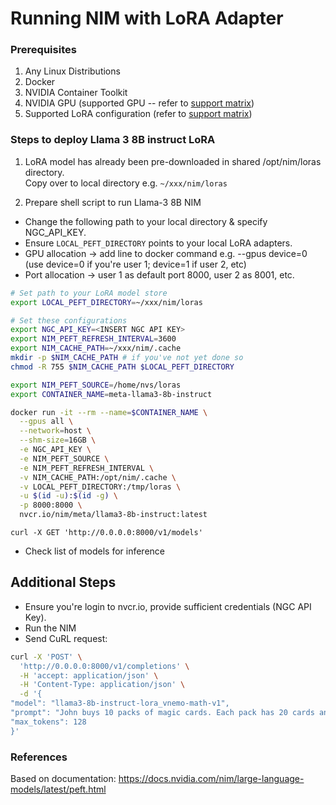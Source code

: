 # Running NIM with LoRA Adapter

### Prerequisites
1. Any Linux Distributions
2. Docker
3. NVIDIA Container Toolkit
4. NVIDIA GPU (supported GPU -- refer to [support matrix](https://docs.nvidia.com/nim/large-language-models/latest/support-matrix.html))
5. Supported LoRA configuration (refer to [support matrix](https://docs.nvidia.com/nim/large-language-models/latest/support-matrix.html))

### Steps to deploy Llama 3 8B instruct LoRA
1. LoRA model has already been pre-downloaded in shared /opt/nim/loras directory.<br>
Copy over to local directory e.g. `~/xxx/nim/loras`


2. Prepare shell script to run Llama-3 8B NIM
- Change the following path to your local directory & specify NGC_API_KEY.
- Ensure `LOCAL_PEFT_DIRECTORY` points to your local LoRA adapters.
- GPU allocation -> add line to docker command e.g. --gpus device=0 (use device=0 if you're user 1; device=1 if user 2, etc)
- Port allocation -> user 1 as default port 8000, user 2 as 8001, etc.
```bash
# Set path to your LoRA model store
export LOCAL_PEFT_DIRECTORY=~/xxx/nim/loras

# Set these configurations
export NGC_API_KEY=<INSERT NGC API KEY>
export NIM_PEFT_REFRESH_INTERVAL=3600
export NIM_CACHE_PATH=~/xxx/nim/.cache
mkdir -p $NIM_CACHE_PATH # if you've not yet done so
chmod -R 755 $NIM_CACHE_PATH $LOCAL_PEFT_DIRECTORY

export NIM_PEFT_SOURCE=/home/nvs/loras
export CONTAINER_NAME=meta-llama3-8b-instruct

docker run -it --rm --name=$CONTAINER_NAME \
  --gpus all \
  --network=host \
  --shm-size=16GB \
  -e NGC_API_KEY \
  -e NIM_PEFT_SOURCE \
  -e NIM_PEFT_REFRESH_INTERVAL \
  -v NIM_CACHE_PATH:/opt/nim/.cache \
  -v LOCAL_PEFT_DIRECTORY:/tmp/loras \
  -u $(id -u):$(id -g) \
  -p 8000:8000 \
  nvcr.io/nim/meta/llama3-8b-instruct:latest
   ```

```
curl -X GET 'http://0.0.0.0:8000/v1/models'
```
- Check list of models for inference

## Additional Steps
- Ensure you're login to nvcr.io, provide sufficient credentials (NGC API Key).
- Run the NIM
- Send CuRL request:
```bash
curl -X 'POST' \
  'http://0.0.0.0:8000/v1/completions' \
  -H 'accept: application/json' \
  -H 'Content-Type: application/json' \
  -d '{
"model": "llama3-8b-instruct-lora_vnemo-math-v1",
"prompt": "John buys 10 packs of magic cards. Each pack has 20 cards and 1/4 of those cards are uncommon. How many uncommon cards did he get?",
"max_tokens": 128
}'
```

### References
Based on documentation: <https://docs.nvidia.com/nim/large-language-models/latest/peft.html> 